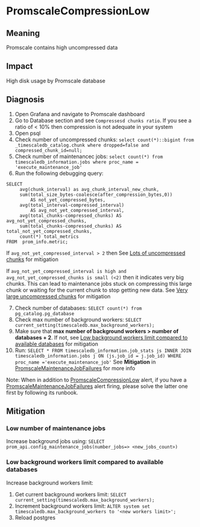 # PromscaleCompressionLow
## Meaning
Promscale contains high uncompressed data

## Impact
High disk usage by Promscale database

## Diagnosis
1. Open Grafana and navigate to Promscale dashboard
2. Go to Database section and see `Compressesd chunks ratio`. If you see a ratio of < 10% then compression is not adequate in your system
3. Open psql
4. Check number of uncompressed chunks: `select count(*)::bigint from _timescaledb_catalog.chunk where dropped=false and compressed_chunk_id=null;`
5. Check number of maintenancec jobs: `select count(*) from timescaledb_information.jobs where proc_name = 'execute_maintenance_job'`
6. Run the following debugging query:

```postgresql
SELECT 
     avg(chunk_interval) as avg_chunk_interval_new_chunk,
     sum(total_size_bytes-coalesce(after_compression_bytes,0)) 
         AS not_yet_compressed_bytes,
     avg(total_interval-compressed_interval) 
         AS avg_not_yet_compressed_interval,     
     avg(total_chunks-compressed_chunks) AS avg_not_yet_compressed_chunks,
     sum(total_chunks-compressed_chunks) AS total_not_yet_compressed_chunks,
     count(*) total_metrics
FROM  prom_info.metric;
```

If `avg_not_yet_compressed_interval > 2` then See [Lots of uncompressed chunks](PromscaleMaintenanceJobRunningTooLong.md#lots-of-uncompressed-chunks) for mitigation

If `avg_not_yet_compressed_interval is high and avg_not_yet_compressed_chunks is small (<2)`  then it indicates very big chunks.
This can lead to maintenance jobs stuck on compressing this large chunk or waiting for the current chunk to stop getting new data.
See [Very large uncompressed chunks](PromscaleMaintenanceJobRunningTooLong.md#very-large-uncompressed-chunks) for mitigation

7. Check number of databases: `SELECT count(*) from pg_catalog.pg_database`
8. Check max number of background workers: `SELECT current_setting(timescaledb.max_background_workers);`
9. Make sure that **max number of background workers > number of databases + 2**.
If not, see [Low background workers limit compared to available databases](#low-background-workers-limit-compared-to-available-databases) for mitigation
10. Run: `SELECT * FROM timescaledb_information.job_stats js INNER JOIN timescaledb_information.jobs j ON (js.job_id = j.job_id) WHERE proc_name ='execute_maintenance_job'`
See **Mitigation** in [PromscaleMaintenanceJobFailures](PromscaleMaintenanceJobFailures.md#mitigation) for more info

Note: When in addition to [PromscaleCompressionLow](PromscaleCompressionLow.md) alert, if you have a [PromscaleMaintenanceJobFailures](PromscaleMaintenanceJobFailures.md) alert firing,
please solve the latter one first by following its runbook.

## Mitigation
### Low number of maintenance jobs
Increase background jobs using: `SELECT prom_api.config_maintenance_jobs(number_jobs=> <new_jobs_count>)`

### Low background workers limit compared to available databases
Increase background workers limit:
1. Get current background workers limit: `SELECT current_setting(timescaledb.max_background_workers);`
2. Increment background workers limit: `ALTER system set timescaledb.max_background_workers to '<new workers limit>';`
3. Reload postgres
